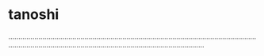 # tanoshi
..............................................................................................................................................................................................................................